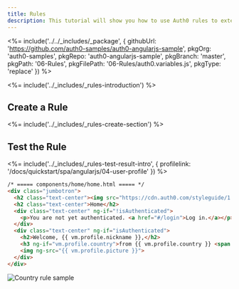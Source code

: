 ```yaml
---
title: Rules
description: This tutorial will show you how to use Auth0 rules to extend what Auth0 has to offer.
---
```


<%= include('../../_includes/_package', {
  githubUrl: 'https://github.com/auth0-samples/auth0-angularjs-sample',
  pkgOrg: 'auth0-samples',
  pkgRepo: 'auth0-angularjs-sample',
  pkgBranch: 'master',
  pkgPath: '06-Rules',
  pkgFilePath: '06-Rules/auth0.variables.js',
  pkgType: 'replace'
}) %>

<%= include('../_includes/_rules-introduction') %>

## Create a Rule

<%= include('../_includes/_rules-create-section') %>

## Test the Rule

<%= include('../_includes/_rules-test-result-intro', { profilelink: '/docs/quickstart/spa/angularjs/04-user-profile' }) %>

```html
/* ===== components/home/home.html ===== */
<div class="jumbotron">
  <h2 class="text-center"><img src="https://cdn.auth0.com/styleguide/1.0.0/img/badge.svg"></h2>
  <h2 class="text-center">Home</h2>
  <div class="text-center" ng-if="!isAuthenticated">
    <p>You are not yet authenticated. <a href="#/login">Log in.</a></p>
  </div>
  <div class="text-center" ng-if="isAuthenticated">
    <h2>Welcome, {{ vm.profile.nickname }},</h2>
    <h3 ng-if="vm.profile.country">from {{ vm.profile.country }} <span class="additional-info">(added by rule)</span> </h3>
    <img ng-src="{{ vm.profile.picture }}">
  </div>
</div>
```

![Country rule sample](/media/articles/angularjs/rule-country-show.png)
